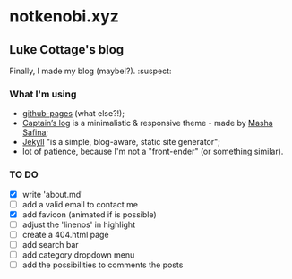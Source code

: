 # notkenobi.xyz
## Luke Cottage's blog
Finally, I made my blog (maybe!?). :suspect:

### What I'm using
* [github-pages](https://pages.github.com/) (what else?!);
* [Captain’s log](https://github.com/mashlo/captains-log) is a minimalistic & responsive theme - made by [Masha Safina](http://masha.space);
* [Jekyll](https://jekyllrb.com/) "is a simple, blog-aware, static site generator";
* lot of patience, because I'm not a "front-ender" (or something similar).

### TO DO
- [x] write 'about.md'
- [ ] add a valid email to contact me
- [x] add favicon (animated if is possible)
- [ ] adjust the 'linenos' in highlight
- [ ] create a 404.html page
- [ ] add search bar
- [ ] add category dropdown menu
- [ ] add the possibilities to comments the posts
